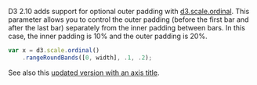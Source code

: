 D3 2.10 adds support for optional outer padding with [d3.scale.ordinal](https://github.com/mbostock/d3/wiki/Ordinal-Scales#wiki-ordinal). This parameter allows you to control the outer padding (before the first bar and after the last bar) separately from the inner padding between bars. In this case, the inner padding is 10% and the outer padding is 20%.

```javascript
var x = d3.scale.ordinal()
    .rangeRoundBands([0, width], .1, .2);
```

See also this [updated version with an axis title](/mbostock/3885304).
